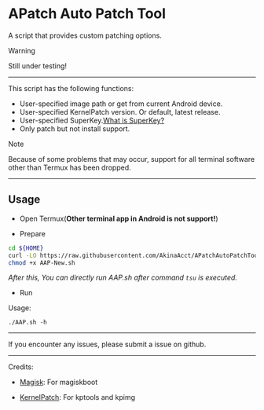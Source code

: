 # APatch Auto Patch Tool

A script that provides custom patching options.
> [!WARNING]
> Still under testing!

---

This script has the following functions:

- User-specified image path or get from current Android device.  
- User-specified KernelPatch version. Or default, latest release.  
- User-specified SuperKey.[What is SuperKey?](https://apatch.top/faq.html#what-is-superkey) 
- Only patch but not install support.

> [!NOTE]
> Because of some problems that may occur, support for all terminal software other than Termux has been dropped.

---

## Usage

- Open Termux(**Other terminal app in Android is not support!**)

- Prepare

```bash
cd ${HOME}
curl -LO https://raw.githubusercontent.com/AkinaAcct/APatchAutoPatchTool/main/AAP.sh
chmod +x AAP-New.sh
```

*After this, You can directly run AAP.sh after command `tsu` is executed.*

- Run

Usage:

```shell
./AAP.sh -h
```

---

If you encounter any issues, please submit a issue on github.

---

Credits:

- [Magisk](https://github.com/topjohnwu/magisk): For magiskboot

- [KernelPatch](https://github.com/bmax121/KernelPatch): For kptools and kpimg
